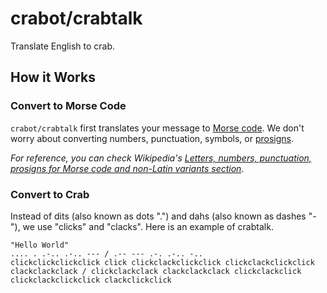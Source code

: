 # crabot/crabtalk

Translate English to crab.

## How it Works

### Convert to Morse Code

`crabot/crabtalk` first translates your message to [Morse code](https://wikipedia.org/wiki/Morse_code).
We don't worry about converting numbers, punctuation, symbols, or [prosigns](https://wikipedia.org/wiki/Prosigns_for_Morse_code).

*For reference, you can check Wikipedia's [Letters, numbers, punctuation, prosigns for Morse code and non-Latin variants section](https://wikipedia.org/wiki/Morse_code#Letters,_numbers,_punctuation,_prosigns_for_Morse_code_and_non-Latin_variants)*.

### Convert to Crab

Instead of dits (also known as dots ".") and dahs (also known as dashes "-"), we use "clicks" and "clacks".
Here is an example of crabtalk.

```text
"Hello World"
.... . .-.. .-.. --- / .-- --- .-. .-.. -..
clickclickclickclick click clickclackclickclick clickclackclickclick clackclackclack / clickclackclack clackclackclack clickclackclick clickclackclickclick clackclickclick
```
